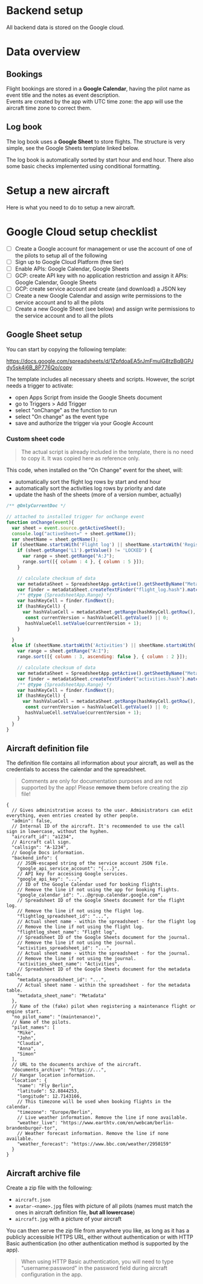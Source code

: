 Backend setup
=============

All backend data is stored on the Google cloud.

# Data overview

## Bookings

Flight bookings are stored in a **Google Calendar**, having the pilot name as event title and the notes as event description.  
Events are created by the app with UTC time zone: the app will use the aircraft time zone to correct them.

## Log book

The log book uses a **Google Sheet** to store flights. The structure is very simple, see the Google Sheets template
linked below.

The log book is automatically sorted by start hour and end hour. There also some basic checks implemented using
conditional formatting.

# Setup a new aircraft

Here is what you need to do to setup a new aircraft.

# Google Cloud setup checklist

- [ ] Create a Google account for management or use the account of one of the pilots to setup all of the following
- [ ] Sign up to Google Cloud Platform (free tier)
- [ ] Enable APIs: Google Calendar, Google Sheets
- [ ] GCP: create API key with no application restriction and assign it APIs: Google Calendar, Google Sheets
- [ ] GCP: create service account and create (and download) a JSON key
- [ ] Create a new Google Calendar and assign write permissions to the service account and to all the pilots
- [ ] Create a new Google Sheet (see below) and assign write permissions to the service account and to all the pilots

## Google Sheet setup

You can start by copying the following template:

https://docs.google.com/spreadsheets/d/1ZpfdoaEA5rJmFmulG8tzBqBGPJdy5sk4j6B_8P776Qo/copy

The template includes all necessary sheets and scripts. However, the script needs a trigger to activate:

* open Apps Script from inside the Google Sheets document
* go to Triggers > Add Trigger
* select "onChange" as the function to run
* select "On change" as the event type
* save and authorize the trigger via your Google Account

### Custom sheet code

> The actual script is already included in the template, there is no need to copy it.
> It was copied here as reference only.

This code, when installed on the "On Change" event for the sheet, will:

* automatically sort the flight log rows by start and end hour
* automatically sort the activities log rows by priority and date
* update the hash of the sheets (more of a version number, actually)

```javascript
/** @OnlyCurrentDoc */

// attached to installed trigger for onChange event
function onChange(event){
  var sheet = event.source.getActiveSheet();
  console.log("activeSheet=" + sheet.getName());
  var sheetName = sheet.getName();
  if (sheetName.startsWith('Flight log') || sheetName.startsWith('Registro voli')) {
    if (sheet.getRange('L1').getValue() != 'LOCKED') {
      var range = sheet.getRange("A:J");
      range.sort([{ column : 4 }, { column : 5 }]);
    }

    // calculate checksum of data
    var metadataSheet = SpreadsheetApp.getActive().getSheetByName("Metadata");
    var finder = metadataSheet.createTextFinder("flight_log.hash").matchEntireCell(true);
    /** @type {SpreadsheetApp.Range} */
    var hashKeyCell = finder.findNext();
    if (hashKeyCell) {
      var hashValueCell = metadataSheet.getRange(hashKeyCell.getRow(), hashKeyCell.getColumn()+1);
       const currentVersion = hashValueCell.getValue() || 0;
       hashValueCell.setValue(currentVersion + 1);
    }

  }
  else if (sheetName.startsWith('Activities') || sheetName.startsWith('Attività')) {
    var range = sheet.getRange("A:I");
    range.sort([{ column : 3, ascending: false }, { column : 2 }]);    

    // calculate checksum of data
    var metadataSheet = SpreadsheetApp.getActive().getSheetByName("Metadata");
    var finder = metadataSheet.createTextFinder("activities.hash").matchEntireCell(true);
    /** @type {SpreadsheetApp.Range} */
    var hashKeyCell = finder.findNext();
    if (hashKeyCell) {
      var hashValueCell = metadataSheet.getRange(hashKeyCell.getRow(), hashKeyCell.getColumn()+1);
       const currentVersion = hashValueCell.getValue() || 0;
       hashValueCell.setValue(currentVersion + 1);
    }
  }
}
```

## Aircraft definition file

The definition file contains all information about your aircraft, as well as the credentials to access the calendar and
the spreadsheet.

> Comments are only for documentation purposes and are not supported by the app! Please **remove them** before creating
> the zip file!

```json5
{
  // Gives administrative access to the user. Administrators can edit everything, even entries created by other people.
  "admin": false,
  // Internal ID of the aircraft. It's recommended to use the call sign in lowercase, without the hyphen.
  "aircraft_id": "a1234",
  // Aircraft call sign.
  "callsign": "A-1234",
  // Google Docs information.
  "backend_info": {
    // JSON-escaped string of the service account JSON file.
    "google_api_service_account": "{...}",
    // API key for accessing Google services.
    "google_api_key": "...",
    // ID of the Google Calendar used for booking flights.
    // Remove the line if not using the app for booking flights.
    "google_calendar_id": "...@group.calendar.google.com",
    // Spreadsheet ID of the Google Sheets document for the flight log.
    // Remove the line if not using the flight log.
    "flightlog_spreadsheet_id": "...",
    // Actual sheet name - within the spreadsheet - for the flight log
    // Remove the line if not using the flight log.
    "flightlog_sheet_name": "Flight log",
    // Spreadsheet ID of the Google Sheets document for the journal.
    // Remove the line if not using the journal.
    "activities_spreadsheet_id": "...",
    // Actual sheet name - within the spreadsheet - for the journal.
    // Remove the line if not using the journal.
    "activities_sheet_name": "Activities",
    // Spreadsheet ID of the Google Sheets document for the metadata table.
    "metadata_spreadsheet_id": "...",
    // Actual sheet name - within the spreadsheet - for the metadata table.
    "metadata_sheet_name": "Metadata"
  },
  // Name of the (fake) pilot when registering a maintenance flight or engine start.
  "no_pilot_name": "(maintenance)",
  // Name of the pilots.
  "pilot_names": [
    "Mike",
    "John",
    "Claudia",
    "Anna",
    "Simon"
  ],
  // URL to the documents archive of the aircraft.
  "documents_archive": "https://...",
  // Hangar location information.
  "location": {
    "name": "Fly Berlin",
    "latitude": 52.8844253,
    "longitude": 12.7143166,
    // This timezone will be used when booking flights in the calendar.
    "timezone": "Europe/Berlin",
    // Live weather information. Remove the line if none available.
    "weather_live": "https://www.earthtv.com/en/webcam/berlin-brandenburger-tor",
    // Weather forecast information. Remove the line if none available.
    "weather_forecast": "https://www.bbc.com/weather/2950159"
  }
}
```

## Aircraft archive file

Create a zip file with the following:

* `aircraft.json`
* `avatar-<name>.jpg` files with picture of all pilots (names must match the ones in aircraft definition file, **but all lowercase**)
* `aircraft.jpg` with a picture of your aircraft

You can then serve the zip file from anywhere you like, as long as it has a publicly accessible HTTPS URL, either
without authentication or with HTTP Basic authentication (no other authentication method is supported by the app).

> When using HTTP Basic authentication, you will need to type "username:password" in the password field during aircraft
> configuration in the app.
